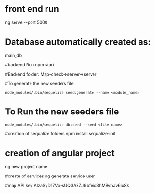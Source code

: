 # front end run
ng serve --port 5000

# Database automatically created as: 
main_db

#backend Run
 npm start

#Backend folder:
Map-check->server->server

#To generate the new seeders file


   `node_modules/.bin/sequelize seed:generate --name <module_name>`
# To Run the new seeders file

`node_modules/.bin/sequelize db:seed --seed <file name>`


#creation of sequalize  folders
npm install sequalize-init

# creation of angular project
ng new project name

#create of services
 ng generate service user

 #map API key
AIzaSyD17Vx-sUQ3A8ZJ9bfeic3hMBvhJv6iuSk
